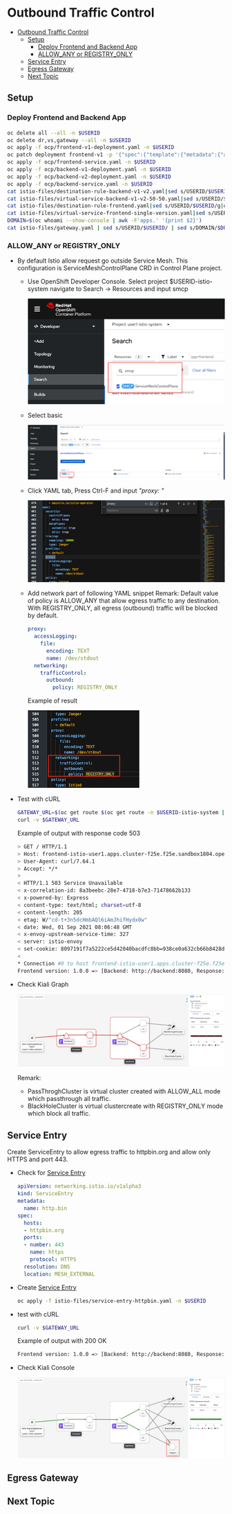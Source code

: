 # Outbound Traffic Control

- [Outbound Traffic Control](#outbound-traffic-control)
  - [Setup](#setup)
    - [Deploy Frontend and Backend App](#deploy-frontend-and-backend-app)
    - [ALLOW_ANY or REGISTRY_ONLY](#allow_any-or-registry_only)
  - [Service Entry](#service-entry)
  - [Egress Gateway](#egress-gateway)
  - [Next Topic](#next-topic)
## Setup

### Deploy Frontend and Backend App 

  ```bash
  oc delete all --all -n $USERID
  oc delete dr,vs,gateway --all -n $USERID
  oc apply -f ocp/frontend-v1-deployment.yaml -n $USERID
  oc patch deployment frontend-v1 -p '{"spec":{"template":{"metadata":{"annotations":{"sidecar.istio.io/inject":"true"}}}}}' -n $USERID
  oc apply -f ocp/frontend-service.yaml -n $USERID
  oc apply -f ocp/backend-v1-deployment.yaml -n $USERID
  oc apply -f ocp/backend-v2-deployment.yaml -n $USERID
  oc apply -f ocp/backend-service.yaml -n $USERID
  cat istio-files/destination-rule-backend-v1-v2.yaml|sed s/USERID/$USERID/g|oc apply -n $USERID -f -
  cat istio-files/virtual-service-backend-v1-v2-50-50.yaml|sed s/USERID/$USERID/g|sed s/DOMAIN/$DOMAIN/g|oc apply -n $USERID -f -
  cat istio-files/destination-rule-frontend.yaml|sed s/USERID/$USERID/g|oc apply -n $USERID -f -
  cat istio-files/virtual-service-frontend-single-version.yaml|sed s/USERID/$USERID/g|sed s/DOMAIN/$DOMAIN/g|oc apply -n $USERID -f -
  DOMAIN=$(oc whoami --show-console | awk -F'apps.' '{print $2}')
  cat istio-files/gateway.yaml | sed s/USERID/$USERID/ | sed s/DOMAIN/$DOMAIN/ | oc apply -n $USERID -f -
  ```


### ALLOW_ANY or REGISTRY_ONLY

* By default Istio allow request go outside Service Mesh. This configuration is ServiceMeshControlPlane CRD in Control Plane project.

  - Use OpenShift Developer Console. Select project $USERID-istio-system navigate to Search -> Resources and input smcp

    ![](../images/dev-console-search-smcp.png)

  - Select basic

    ![](../images/dev-console-smcp-basic.png)

  - Click YAML tab, Press Ctrl-F and input *"proxy: "*
     
    ![](../images/dev-console-smcp-search-proxy.png)

  - Add network part of following YAML snippet
    Remark: Default value of policy is ALLOW_ANY that allow egress traffic to any destination. With REGISTRY_ONLY, all egress (outbound) traffic will be blocked by default.
    
    ```yaml
    proxy:
      accessLogging:
        file:
          encoding: TEXT
          name: /dev/stdout
      networking:
        trafficControl:
          outbound:
            policy: REGISTRY_ONLY
    ```

    Example of result

    ![](../images/smcp-with-egress-registry-only.png)

* Test with cURL
  
  ```bash
  GATEWAY_URL=$(oc get route $(oc get route -n $USERID-istio-system | grep frontend | awk '{print $1}') -n $USERID-istio-system -o yaml  -o jsonpath='{.spec.host}')
  curl -v $GATEWAY_URL
  ```

  Example of output with response code 503

  ```bash
  > GET / HTTP/1.1
  > Host: frontend-istio-user1.apps.cluster-f25e.f25e.sandbox1804.opentlc.com
  > User-Agent: curl/7.64.1
  > Accept: */*
  >
  < HTTP/1.1 503 Service Unavailable
  < x-correlation-id: 8a3beebc-28e7-4718-b7e3-71478662b133
  < x-powered-by: Express
  < content-type: text/html; charset=utf-8
  < content-length: 205
  < etag: W/"cd-t+3n5dcHmbAQl6iAmJhifHydx0w"
  < date: Wed, 01 Sep 2021 08:06:48 GMT
  < x-envoy-upstream-service-time: 327
  < server: istio-envoy
  < set-cookie: 8097191f7a5222ce5d42040bacdfc8bb=938ce0a632cb66b8428d037ceba1ea93; path=/; HttpOnly
  <
  * Connection #0 to host frontend-istio-user1.apps.cluster-f25e.f25e.sandbox1804.opentlc.com left intact
  Frontend version: 1.0.0 => [Backend: http://backend:8080, Response: 503, Body: Backend version:v2, Response:503, Host:backend-v2-5758c6c584-9tqcs, Status:503, Message: Remote host terminated the handshake]
  ```
* Check Kiali Graph

  ![Kiali Console REGISTRY_ONLY](../images/kiali-console-egress-registry-only.png)

  Remark:
  - PassThroghCluster is virtual cluster created with ALLOW_ALL mode which passthrough all traffic.
  - BlackHoleCluster is virtual clustercreate with REGISTRY_ONLY mode which block all traffic.

## Service Entry

Create ServiceEntry to allow egress traffic to httpbin.org and allow only HTTPS and port 443. 

* Check for [Service Entry](../istio-files/service-entry-httpbin.yaml)

  ```yaml
  apiVersion: networking.istio.io/v1alpha3
  kind: ServiceEntry
  metadata:
    name: http.bin
  spec:
    hosts:
    - httpbin.org
    ports:
    - number: 443
      name: https
      protocol: HTTPS
    resolution: DNS
    location: MESH_EXTERNAL
  ```

* Create [Service Entry](../istio-files/service-entry-httpbin.yaml)
  
  ```bash
  oc apply -f istio-files/service-entry-httpbin.yaml -n $USERID
  ```
* test with cURL
  
  ```bash
  curl -v $GATEWAY_URL
  ```

  Example of output with 200 OK

  ```bash
  Frontend version: 1.0.0 => [Backend: http://backend:8080, Response: 200, Body: Backend version:v1, Response:200, Host:backend-v1-686579548c-g9w7z, Status:200, Message: Hello, Quarkus]
  ```
* Check Kiali Console
  
  ![Kiali Console Egress ServiceEntry](../images/kiali-console-egress-service-entry.png)

<!-- ## Clean Up
Reconfigure istio configmap back to ALLOW_ANY.
For OpenShift Service Mesh 1.x

```bash
 oc get configmap istio -n ${USERID}-istio-system -o yaml \
  | sed 's/mode: REGISTRY_ONLY/mode: ALLOW_ANY/g' \
  | oc replace -n ${USERID}-istio-system -f -
```

For OpenShift Service Mesh 2.x

```bash
 oc get configmap istio-basic-install -n ${USERID}-istio-system -o yaml \
  | sed 's/mode: REGISTRY_ONLY/mode: ALLOW_ANY/g' \
  | oc replace -n ${USERID}-istio-system -f -
```

Run oc delete command to remove Istio policy.
```bash
oc delete -f istio-files/egress-serviceentry.yml -n $USERID
``` -->
## Egress Gateway

## Next Topic

<!-- [Timeout](./07-timeout.md) -->
